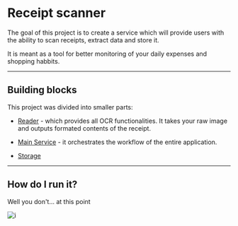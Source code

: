 # Receipt scanner

The goal of this project is to create a service which will provide users with the ability to scan receipts, extract data and store it. 

It is meant as a tool for better monitoring of  your daily expenses and shopping habbits.

----

## Building blocks
This project was divided into smaller parts:

- [Reader](./documentation/reader.md) - which provides all OCR functionalities. It takes your raw image and outputs formated contents of the receipt.

- [Main Service](./documentation/service.md) - it orchestrates the workflow of the entire application. 

- [Storage](./documentation/storage.md) 

----
## How do I run it?
Well you don't... at this point

![i](https://i.kym-cdn.com/photos/images/newsfeed/001/305/222/ae7.gif)
